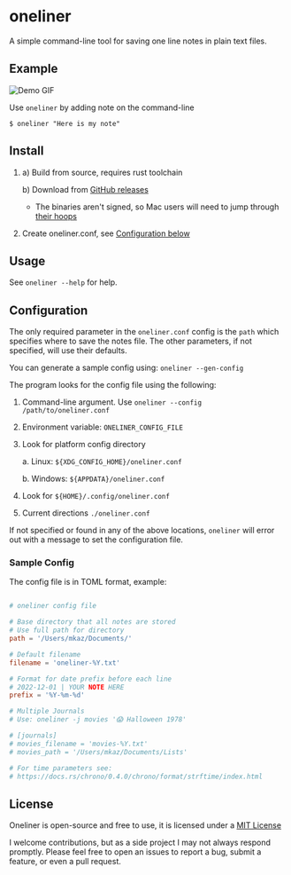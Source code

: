 # oneliner

A simple command-line tool for saving one line notes in plain text files.

## Example

![Demo GIF](https://user-images.githubusercontent.com/45363/206862140-a7fc3b36-a23e-40ea-8a0f-acfcc5636ecd.gif)

Use `oneliner` by adding note on the command-line

```
$ oneliner "Here is my note"
```

## Install

1.  a) Build from source, requires rust toolchain

    b) Download from [GitHub releases](https://github.com/mkaz/oneliner/releases)

    -   The binaries aren't signed, so Mac users will need to jump through [their hoops](https://support.apple.com/en-us/HT202491)

2.  Create oneliner.conf, see [Configuration below](#configuration)

## Usage

See `oneliner --help` for help.

## Configuration

The only required parameter in the `oneliner.conf` config is the `path` which specifies where to save the notes file. The other parameters, if not specified, will use their defaults.

You can generate a sample config using: `oneliner --gen-config`

The program looks for the config file using the following:

1. Command-line argument. Use `oneliner --config /path/to/oneliner.conf`

2. Environment variable: `ONELINER_CONFIG_FILE`

3. Look for platform config directory

    a. Linux: `${XDG_CONFIG_HOME}/oneliner.conf`

    b. Windows: `${APPDATA}/oneliner.conf`

4. Look for `${HOME}/.config/oneliner.conf`

5. Current directions `./oneliner.conf`

If not specified or found in any of the above locations, `oneliner` will error out with a message to set the configuration file.

### Sample Config

The config file is in TOML format, example:

```toml

# oneliner config file

# Base directory that all notes are stored
# Use full path for directory
path = '/Users/mkaz/Documents/'

# Default filename
filename = 'oneliner-%Y.txt'

# Format for date prefix before each line
# 2022-12-01 | YOUR NOTE HERE
prefix = '%Y-%m-%d'

# Multiple Journals
# Use: oneliner -j movies '😱 Halloween 1978'

# [journals]
# movies_filename = 'movies-%Y.txt'
# movies_path = '/Users/mkaz/Documents/Lists'

# For time parameters see:
# https://docs.rs/chrono/0.4.0/chrono/format/strftime/index.html
```

## License

Oneliner is open-source and free to use, it is licensed under a [MIT License](https://opensource.org/licenses/MIT)

I welcome contributions, but as a side project I may not always respond promptly. Please feel free to open an issues to report a bug, submit a feature, or even a pull request.
